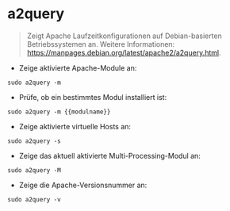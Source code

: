 # a2query

> Zeigt Apache Laufzeitkonfigurationen auf Debian-basierten Betriebssystemen an.
> Weitere Informationen: <https://manpages.debian.org/latest/apache2/a2query.html>.

- Zeige aktivierte Apache-Module an:

`sudo a2query -m`

- Prüfe, ob ein bestimmtes Modul installiert ist:

`sudo a2query -m {{modulname}}`

- Zeige aktivierte virtuelle Hosts an:

`sudo a2query -s`

- Zeige das aktuell aktivierte Multi-Processing-Modul an:

`sudo a2query -M`

- Zeige die Apache-Versionsnummer an:

`sudo a2query -v`

